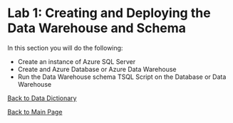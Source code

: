 ﻿
# Lab 1:  Creating and Deploying the Data Warehouse and Schema

In this section you will do the following:
- Create an instance of Azure SQL Server
- Create and Azure Database or Azure Data Warehouse
- Run the Data Warehouse schema TSQL Script on the Database or Data Warehouse




[Back to Data Dictionary](https://github.com/pleblanc72/Insights-in-a-Day/tree/master/1%20-%20Data%20Dictionary)

[Back to Main Page](https://github.com/pleblanc72/Insights-in-a-Day)
